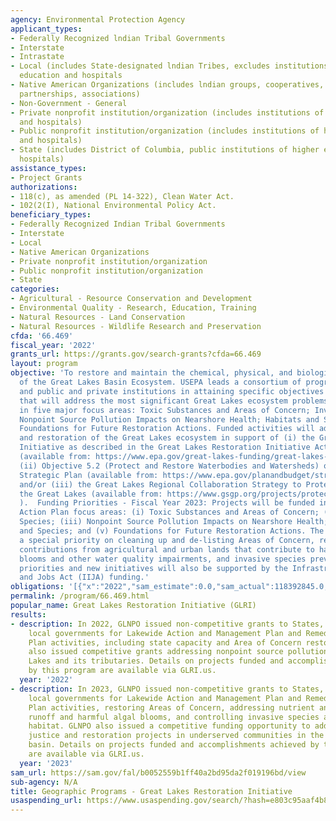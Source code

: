 ```yaml
---
agency: Environmental Protection Agency
applicant_types:
- Federally Recognized lndian Tribal Governments
- Interstate
- Intrastate
- Local (includes State-designated lndian Tribes, excludes institutions of higher
  education and hospitals
- Native American Organizations (includes lndian groups, cooperatives, corporations,
  partnerships, associations)
- Non-Government - General
- Private nonprofit institution/organization (includes institutions of higher education
  and hospitals)
- Public nonprofit institution/organization (includes institutions of higher education
  and hospitals)
- State (includes District of Columbia, public institutions of higher education and
  hospitals)
assistance_types:
- Project Grants
authorizations:
- 118(c), as amended (PL 14-322), Clean Water Act.
- 102(2(I), National Environmental Policy Act.
beneficiary_types:
- Federally Recognized Indian Tribal Governments
- Interstate
- Local
- Native American Organizations
- Private nonprofit institution/organization
- Public nonprofit institution/organization
- State
categories:
- Agricultural - Resource Conservation and Development
- Environmental Quality - Research, Education, Training
- Natural Resources - Land Conservation
- Natural Resources - Wildlife Research and Preservation
cfda: '66.469'
fiscal_year: '2022'
grants_url: https://grants.gov/search-grants?cfda=66.469
layout: program
objective: 'To restore and maintain the chemical, physical, and biological integrity
  of the Great Lakes Basin Ecosystem. USEPA leads a consortium of programs, agencies,
  and public and private institutions in attaining specific objectives and actions
  that will address the most significant Great Lakes ecosystem problems and efforts
  in five major focus areas: Toxic Substances and Areas of Concern; Invasive Species;
  Nonpoint Source Pollution Impacts on Nearshore Health; Habitats and Species; and
  Foundations for Future Restoration Actions. Funded activities will advance protection
  and restoration of the Great Lakes ecosystem in support of (i) the Great Lakes Restoration
  Initiative as described in the Great Lakes Restoration Initiative Action Plan III
  (available from: https://www.epa.gov/great-lakes-funding/great-lakes-restoration-initiative-action-plan-iii);
  (ii) Objective 5.2 (Protect and Restore Waterbodies and Watersheds) of EPA''s 2022-2026
  Strategic Plan (available from: https://www.epa.gov/planandbudget/strategicplan);
  and/or (iii) the Great Lakes Regional Collaboration Strategy to Protect and Restore
  the Great Lakes (available from: https://www.gsgp.org/projects/protection-and-restoration/great-lakes-regional-collaboration/glrc-strategy/
  ).  Funding Priorities - Fiscal Year 2023: Projects will be funded in five GLRI
  Action Plan focus areas: (i) Toxic Substances and Areas of Concern; (ii) Invasive
  Species; (iii) Nonpoint Source Pollution Impacts on Nearshore Health; (iv) Habitats
  and Species; and (v) Foundations for Future Restoration Actions. The GLRI places
  a special priority on cleaning up and de-listing Areas of Concern, reducing phosphorus
  contributions from agricultural and urban lands that contribute to harmful algal
  blooms and other water quality impairments, and invasive species prevention.  These
  priorities and new initiatives will also be supported by the Infrastructure Investment
  and Jobs Act (IIJA) funding.'
obligations: '[{"x":"2022","sam_estimate":0.0,"sam_actual":118392845.0,"usa_spending_actual":77825182.0},{"x":"2023","sam_estimate":95000000.0,"sam_actual":0.0,"usa_spending_actual":141365610.0},{"x":"2024","sam_estimate":80000000.0,"sam_actual":0.0,"usa_spending_actual":869183.0}]'
permalink: /program/66.469.html
popular_name: Great Lakes Restoration Initiative (GLRI)
results:
- description: In 2022, GLNPO issued non-competitive grants to States, Tribes, and
    local governments for Lakewide Action and Management Plan and Remedial Action
    Plan activities, including state capacity and Area of Concern restoration. GLNPO
    also issued competitive grants addressing nonpoint source pollution to the Great
    Lakes and its tributaries. Details on projects funded and accomplishments achieved
    by this program are available via GLRI.us.
  year: '2022'
- description: In 2023, GLNPO issued non-competitive grants to States, Tribes, and
    local governments for Lakewide Action and Management Plan and Remedial Action
    Plan activities, restoring Areas of Concern, addressing nutrient and stormwater
    runoff and harmful algal blooms, and controlling invasive species and restoring
    habitat. GLNPO also issued a competitive funding opportunity to address environmental
    justice and restoration projects in underserved communities in the Great Lakes
    basin. Details on projects funded and accomplishments achieved by this program
    are available via GLRI.us.
  year: '2023'
sam_url: https://sam.gov/fal/b0052559b1ff40a2bd95da2f019196bd/view
sub-agency: N/A
title: Geographic Programs - Great Lakes Restoration Initiative
usaspending_url: https://www.usaspending.gov/search/?hash=e803c95aaf4b8f983657205a3ec2dd29
---
```

